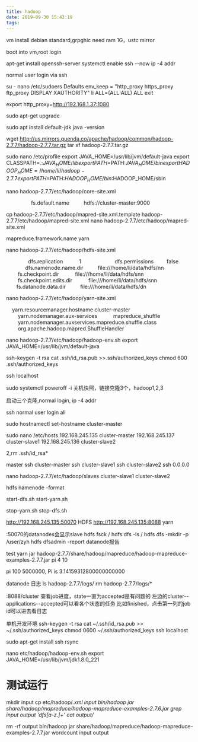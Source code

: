 ```yaml
---
title: hadoop
date: 2019-09-30 15:43:19
tags:
---
```


vm install debian standard,grpghic need ram 1G，ustc mirror

boot into vm,root login

apt-get install openssh-server
systemctl enable ssh --now
ip -4 addr

normal user login via ssh

su -
nano /etc/sudoers
Defaults        env_keep = "http_proxy https_proxy ftp_proxy DISPLAY XAUTHORITY"
li      ALL=(ALL:ALL) ALL
exit

export http_proxy=http://192.168.1.37:1080

sudo apt-get upgrade

sudo apt install default-jdk
java -version

wget http://us.mirrors.quenda.co/apache/hadoop/common/hadoop-2.7.7/hadoop-2.7.7.tar.gz
tar xf hadoop-2.7.7.tar.gz

sudo nano /etc/profile
export JAVA_HOME=/usr/lib/jvm/default-java
export CLASSPATH=.:$JAVA_HOME/lib
export PATH=$PATH:$JAVA_HOME/bin
export HADOOP_HOME=/home/li/hadoop-2.7.7
export PATH=$PATH:$HADOOP_HOME/bin:$HADOOP_HOME/sbin


nano hadoop-2.7.7/etc/hadoop/core-site.xml
<?xml version="1.0" encoding="UTF-8"?>
<?xml-stylesheet type="text/xsl" href="configuration.xsl"?>
<configuration>  
    <property>  
       <name>fs.default.name</name>  
       <value>hdfs://cluster-master:9000</value>  
   </property>
</configuration>

cp hadoop-2.7.7/etc/hadoop/mapred-site.xml.template hadoop-2.7.7/etc/hadoop/mapred-site.xml
nano hadoop-2.7.7/etc/hadoop/mapred-site.xml
<?xml version="1.0"?>
<?xml-stylesheet type="text/xsl" href="configuration.xsl"?>
<configuration>  
    <property>  
       <name>mapreduce.framework.name</name>  
       <value>yarn</value>  
   </property>
</configuration>

nano hadoop-2.7.7/etc/hadoop/hdfs-site.xml
<?xml version="1.0"?>
<?xml-stylesheet type="text/xsl" href="configuration.xsl"?>
<configuration>
    <property>  
        <name>dfs.replication</name>  
        <value>1</value>  
    </property>  
    <property>   
     <name>dfs.permissions</name>   
     <value>false</value>   
  </property>  
   <property>  
       <name>dfs.namenode.name.dir</name>  
       <value>file:///home/li/data/hdfs/nn</value>  
   </property>  
   <property>  
        <name>fs.checkpoint.dir</name>  
        <value>file:///home/li/data/hdfs/snn</value>  
    </property>  
    <property>  
        <name>fs.checkpoint.edits.dir</name>  
        <value>file:///home/li/data/hdfs/snn</value>  
    </property>  
       <property>  
       <name>fs.datanode.data.dir</name>  
       <value>file:///home/li/data/hdfs/dn</value>  
   </property>
</configuration>

nano hadoop-2.7.7/etc/hadoop/yarn-site.xml
<?xml version="1.0"?>
<configuration>
    <property>
        <name>yarn.resourcemanager.hostname</name>
    <value>cluster-master</value>
    </property>
    <property>  
        <name>yarn.nodemanager.aux-services</name>  
        <value>mapreduce_shuffle</value>  
   </property>  
   <property>  
        <name>yarn.nodemanager.auxservices.mapreduce.shuffle.class</name>    
        <value>org.apache.hadoop.mapred.ShuffleHandler</value>  
   </property>
</configuration>

nano hadoop-2.7.7/etc/hadoop/hadoop-env.sh
export JAVA_HOME=/usr/lib/jvm/default-java

ssh-keygen -t rsa
cat .ssh/id_rsa.pub >>.ssh/authorized_keys
chmod 600 .ssh/authorized_keys

ssh localhost

sudo systemctl poweroff -i 关机快照，链接克隆3个，hadoop1,2,3

启动三个克隆,normal login, ip -4 addr

ssh normal user login all

sudo hostnamectl set-hostname cluster-master

sudo nano /etc/hosts
192.168.245.135 cluster-master
192.168.245.137 cluster-slave1
192.168.245.136 cluster-slave2

2,rm .ssh/id_rsa*

master
ssh cluster-master
ssh cluster-slave1
ssh cluster-slave2
ssh 0.0.0.0

nano hadoop-2.7.7/etc/hadoop/slaves
cluster-slave1
cluster-slave2

hdfs namenode -format

start-dfs.sh
start-yarn.sh

stop-yarn.sh
stop-dfs.sh

http://192.168.245.135:50070  HDFS
http://192.168.245.135:8088   yarn

:50070的datanodes会显示slave
hdfs fsck /
hdfs dfs -ls /
hdfs dfs -mkdir -p /user/zyh
hdfs dfsadmin -report  datanode报告

test
yarn jar hadoop-2.7.7/share/hadoop/mapreduce/hadoop-mapreduce-examples-2.7.7.jar pi 4 10

pi 100 5000000, Pi is 3.14159312800000000000


datanode 日志
ls hadoop-2.7.7/logs/
rm hadoop-2.7.7/logs/*

:8088/cluster 查看job进度，state一直为accepted是有问题的
左边的cluster--applications--accepted可以看各个状态的任务
比如finished，点击第一列的job id可以进去看日志



单机开发环境
ssh-keygen -t rsa
cat ~/.ssh/id_rsa.pub >> ~/.ssh/authorized_keys
chmod 0600 ~/.ssh/authorized_keys
ssh localhost

sudo apt-get install ssh rsync

nano etc/hadoop/hadoop-env.sh
export JAVA_HOME=/usr/lib/jvm/jdk1.8.0_221

# 测试运行
mkdir input
cp etc/hadoop/*.xml input
bin/hadoop jar share/hadoop/mapreduce/hadoop-mapreduce-examples-2.7.6.jar grep input output 'dfs[a-z.]+'
cat output/*

rm -rf output
bin/hadoop jar share/hadoop/mapreduce/hadoop-mapreduce-examples-2.7.7.jar wordcount input output
